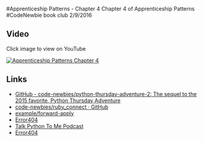 #Apprenticeship Patterns - Chapter 4
Chapter 4 of Apprenticeship Patterns #CodeNewbie book club 2/9/2016

## Video
Click image to view on YouTube

[![Apprenticeship Patterns Chapter 4](http://img.youtube.com/vi/Nx7HQYRkVr8/0.jpg)](http://www.youtube.com/watch?v=Nx7HQYRkVr8)


## Links
* [GitHub - code-newbies/python-thursday-adventure-2: The sequel to the 2015 favorite, Python Thursday Adventure](https://github.com/code-newbies/python-thursday-adventure-2)
* [code-newbies/ruby_connect · GitHub](https://github.com/code-newbies/ruby_connect)
* [example/forward-apply](http://elm-lang.org/examples/forward-apply)
* [Error404](http://debug.elm-lang.org/edit/stamps.elm)
* [Talk Python To Me Podcast](https://talkpython.fm/)
* [Error404](http://debug.elm-lang.org/edit/mario.elm)

